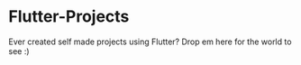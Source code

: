 # Flutter-Projects
Ever created self made projects using Flutter? Drop em here for the world to see :)
